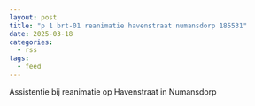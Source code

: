 ```yaml
---
layout: post
title: "p 1 brt-01 reanimatie havenstraat numansdorp 185531"
date: 2025-03-18
categories: 
  - rss
tags: 
  - feed
---
```


Assistentie bij reanimatie op Havenstraat in Numansdorp
